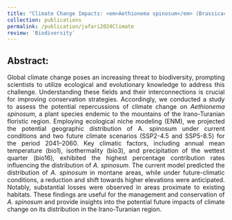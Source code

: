 ```yaml
---
title: "Climate Change Impacts: <em>Aethionema spinosum</em> (Brassicaceae) Retreating to High-Elevation Refugia"
collection: publications
permalink: /publication/jafari2024Climate
review: 'Biodiversity'
---
```

Abstract:
---------------
<div style="text-align: justify">Global climate change poses an increasing threat to biodiversity, prompting scientists to utilize ecological and evolutionary knowledge to address this challenge. Understanding these fields and their interconnections is crucial for improving conservation strategies. Accordingly, we conducted a study to assess the potential repercussions of climate change on <em>Aethionema spinosum</em>, a plant species endemic to the mountains of the Irano-Turanian floristic region. Employing ecological niche modeling (ENM), we projected the potential geographic distribution of A. spinosum under current conditions and two future climate scenarios (SSP2-4.5 and SSP5-8.5) for the period 2041–2060. Key climatic factors, including annual mean temperature (bio1), isothermality (bio3), and precipitation of the wettest quarter (bio16), exhibited the highest percentage contribution rates influencing the distribution of <em>A. spinosum</em>. The current model predicted the distribution of <em>A. spinosum</em> in montane areas, while under future-climatic conditions, a reduction and shift towards higher elevations were anticipated. Notably, substantial losses were observed in areas proximate to existing habitats. These findings are useful for the management and conservation of <em>A. spinosum</em> and provide insights into the potential future impacts of climate change on its distribution in the Irano-Turanian region.</div>
